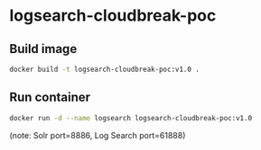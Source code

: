 # logsearch-cloudbreak-poc

## Build image
```bash
docker build -t logsearch-cloudbreak-poc:v1.0 .
```

## Run container
```bash
docker run -d --name logsearch logsearch-cloudbreak-poc:v1.0
```
(note: Solr port=8886, Log Search port=61888)
